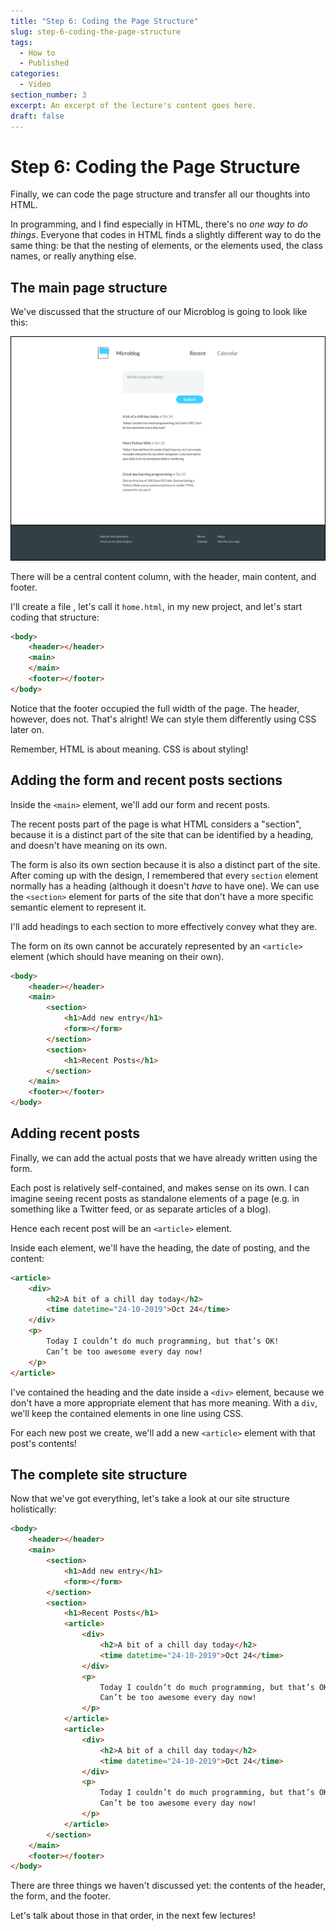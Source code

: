 ```yaml
---
title: "Step 6: Coding the Page Structure"
slug: step-6-coding-the-page-structure
tags:
  - How to
  - Published
categories:
  - Video
section_number: 3
excerpt: An excerpt of the lecture's content goes here.
draft: false
---
```


# Step 6: Coding the Page Structure

Finally, we can code the page structure and transfer all our thoughts into HTML.

In programming, and I find especially in HTML, there's no _one way to do things_. Everyone that codes in HTML finds a slightly different way to do the same thing: be that the nesting of elements, or the elements used, the class names, or really anything else.

## The main page structure

We've discussed that the structure of our Microblog is going to look like this:

![Final design of the microblog project](./assets/microblog-final-design.png)

There will be a central content column, with the header, main content, and footer.

I'll create a file , let's call it `home.html`, in my new project, and let's start coding that structure:

```html
<body>
    <header></header>
    <main>
    </main>
    <footer></footer>
</body>
```

Notice that the footer occupied the full width of the page. The header, however, does not. That's alright! We can style them differently using CSS later on.

Remember, HTML is about meaning. CSS is about styling!

## Adding the form and recent posts sections

Inside the `<main>` element, we'll add our form and recent posts.

The recent posts part of the page is what HTML considers a "section", because it is a distinct part of the site that can be identified by a heading, and doesn't have meaning on its own.

The form is also its own section because it is also a distinct part of the site. After coming up with the design, I remembered that every `section` element normally has a heading (although it doesn't _have_ to have one). We can use the `<section>` element for parts of the site that don't have a more specific semantic element to represent it.

I'll add headings to each section to more effectively convey what they are.

The form on its own cannot be accurately represented by an `<article>` element (which should have meaning on their own).

```html
<body>
    <header></header>
    <main>
        <section>
            <h1>Add new entry</h1>
            <form></form>
        </section>
        <section>
            <h1>Recent Posts</h1>
        </section>
    </main>
    <footer></footer>
</body>
```

## Adding recent posts

Finally, we can add the actual posts that we have already written using the form.

Each post is relatively self-contained, and makes sense on its own. I can imagine seeing recent posts as standalone elements of a page (e.g. in something like a Twitter feed, or as separate articles of a blog).

Hence each recent post will be an `<article>` element.

Inside each element, we'll have the heading, the date of posting, and the content:

```html
<article>
    <div>
        <h2>A bit of a chill day today</h2>
        <time datetime="24-10-2019">Oct 24</time>
    </div>
    <p>
        Today I couldn’t do much programming, but that’s OK!
        Can’t be too awesome every day now!
    </p>
</article>
```

I've contained the heading and the date inside a `<div>` element, because we don't have a more appropriate element that has more meaning. With a `div`, we'll keep the contained elements in one line using CSS.

For each new post we create, we'll add a new `<article>` element with that post's contents!

## The complete site structure

Now that we've got everything, let's take a look at our site structure holistically:

```html
<body>
    <header></header>
    <main>
        <section>
            <h1>Add new entry</h1>
            <form></form>
        </section>
        <section>
            <h1>Recent Posts</h1>
            <article>
                <div>
                    <h2>A bit of a chill day today</h2>
                    <time datetime="24-10-2019">Oct 24</time>
                </div>
                <p>
                    Today I couldn’t do much programming, but that’s OK!
                    Can’t be too awesome every day now!
                </p>
            </article>
            <article>
                <div>
                    <h2>A bit of a chill day today</h2>
                    <time datetime="24-10-2019">Oct 24</time>
                </div>
                <p>
                    Today I couldn’t do much programming, but that’s OK!
                    Can’t be too awesome every day now!
                </p>
            </article>
        </section>
    </main>
    <footer></footer>
</body>
```

There are three things we haven't discussed yet: the contents of the header, the form, and the footer.

Let's talk about those in that order, in the next few lectures!